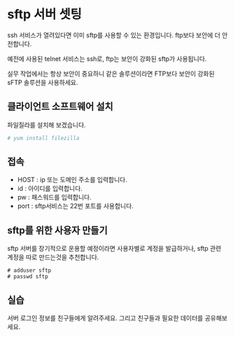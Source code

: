 # sftp 서버 셋팅

ssh 서비스가 열려있다면 이미 sftp를 사용할 수 있는 환경입니다.
ftp보다 보안에 더 안전합니다.

예전에 사용된 telnet 서비스는 ssh로,
ftp는 보안이 강화된 sftp가 사용됩니다.

실무 작업에서는 항상 보안이 중요하니 같은 솔루션이라면 FTP보다 보안이 강화된 sFTP 솔루션을 사용하세요.

## 클라이언트 소프트웨어 설치
파일질라를 설치해 보겠습니다.

```bash
# yum install filezilla
```

## 접속
- HOST : ip 또는 도메인 주소를 입력합니다.
- id : 아이디를 입력합니다.
- pw : 패스워드를 입력합니다.
- port : sftp서비스는 22번 포트를 사용합니다.

## sftp를 위한 사용자 만들기
sftp 서버를 장기적으로 운용할 예정이라면
사용자별로 계정을 발급하거나, sftp 관련 계정을 따로 만드는것을 추천합니다.

```
# adduser sftp
# passwd sftp
```

## 실습
서버 로그인 정보를 친구들에게 알려주세요. 그리고 친구들과 필요한 데이터를 공유해보세요.
